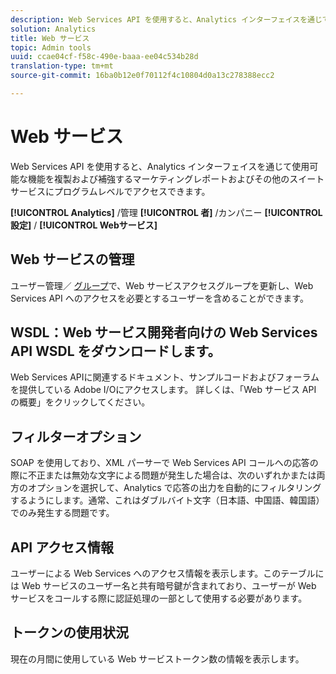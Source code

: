 ```yaml
---
description: Web Services API を使用すると、Analytics インターフェイスを通じて使用可能な機能を複製および補強するマーケティングレポートおよびその他のスイートサービスにプログラムレベルでアクセスできます。
solution: Analytics
title: Web サービス
topic: Admin tools
uuid: ccae04cf-f58c-490e-baaa-ee04c534b28d
translation-type: tm+mt
source-git-commit: 16ba0b12e0f70112f4c10804d0a13c278388ecc2

---
```



# Web サービス

Web Services API を使用すると、Analytics インターフェイスを通じて使用可能な機能を複製および補強するマーケティングレポートおよびその他のスイートサービスにプログラムレベルでアクセスできます。

**[!UICONTROL Analytics]** /管理 **[!UICONTROL 者]** /カンパニー **[!UICONTROL 設定]** / **[!UICONTROL Webサービス]**

## Web サービスの管理

ユーザー管理／     [グループ](/help/admin/user-management2/c-user-groups/groups.md)で、Web サービスアクセスグループを更新し、Web Services API へのアクセスを必要とするユーザーを含めることができます。

## WSDL：Web サービス開発者向けの Web Services API WSDL をダウンロードします。

Web Services APIに関連するドキュメント、サンプルコードおよびフォーラムを提供している [](https://www.adobe.io/apis/experiencecloud/analytics.html)Adobe I/Oにアクセスします。 詳しくは、「Web サービス API の概要」をクリックしてください。

## フィルターオプション

SOAP を使用しており、XML パーサーで Web Services API コールへの応答の際に不正または無効な文字による問題が発生した場合は、次のいずれかまたは両方のオプションを選択して、Analytics で応答の出力を自動的にフィルタリングするようにします。通常、これはダブルバイト文字（日本語、中国語、韓国語）でのみ発生する問題です。

## API アクセス情報

ユーザーによる Web Services へのアクセス情報を表示します。このテーブルには Web サービスのユーザー名と共有暗号鍵が含まれており、ユーザーが Web サービスをコールする際に認証処理の一部として使用する必要があります。

## トークンの使用状況

現在の月間に使用している Web サービストークン数の情報を表示します。
